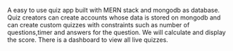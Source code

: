 A easy to use quiz app built with MERN stack and mongodb as database.
Quiz creators can create accounts whose data is stored on mongodb
and can create custom quizzes with constraints such as number of questions,timer and answers for the question.
We will calculate and display the score.
There is a dashboard to view all live quizzes.

